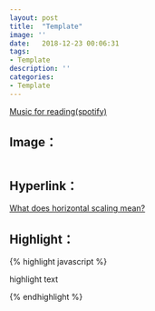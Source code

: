 ```yaml
---
layout: post
title:  "Template"
image: ''
date:   2018-12-23 00:06:31
tags:
- Template
description: ''
categories:
- Template 
---
```


<p class="music-read"><a href="spotify:track:4DAZ8UYNpWVIV46aLkN2Qp">Music for reading(spotify)</a></p>

## Image：

<img src="https://octodex.github.com/images/codercat.jpg" alt="">

## Hyperlink：

<a href="http://dba.stackexchange.com/questions/4508/what-does-horizontal-scaling-mean" target="_blank">What does horizontal scaling mean?</a>

## Highlight：

{% highlight javascript %}

highlight text

{% endhighlight %}